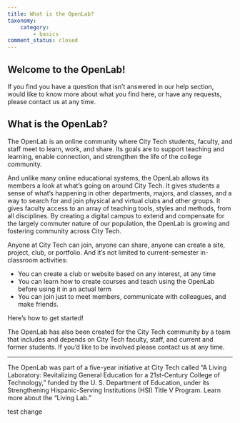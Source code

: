 ```yaml
---
title: What is the OpenLab?
taxonomy:
    category:
        - basics
comment_status: closed
---
```

## Welcome to the OpenLab!
If you find you have a question that isn’t answered in our help section, would like to know more about what you find here, or have any requests, please contact us at any time.

## What is the OpenLab?
The OpenLab is an online community where City Tech students, faculty, and staff meet to learn, work, and share. Its goals are to support teaching and learning, enable connection, and strengthen the life of the college community.

And unlike many online educational systems, the OpenLab allows its members a look at what’s going on around City Tech.  It gives students a sense of what’s happening in other departments, majors, and classes, and a way to search for and join physical and virtual clubs and other groups.  It gives faculty access to an array of teaching tools, styles and methods, from all disciplines.  By creating a digital campus to extend and compensate for the largely commuter nature of our population, the OpenLab is growing and fostering community across City Tech.

Anyone at City Tech can join, anyone can share, anyone can create a site, project, club, or portfolio.  And it’s not limited to current-semester in-classroom activities:

* You can create a club or website based on any interest, at any time
* You can learn how to create courses and teach using the OpenLab before using it in an actual term
* You can join just to meet members, communicate with colleagues, and make friends.

Here’s how to get started!

The OpenLab has also been created for the City Tech community by a team that includes and depends on City Tech faculty, staff, and current and former students. If you’d like to be involved please contact us at any time.

---

The OpenLab was part of a five-year initiative at City Tech called “A Living Laboratory: Revitalizing General Education for a 21st-Century College of Technology,” funded by the U. S. Department of Education, under its Strengthening Hispanic-Serving Institutions (HSI) Title V Program. Learn more about the “Living Lab.”

test change
